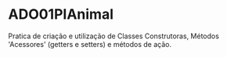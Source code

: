 # ADO01PIAnimal
Pratica de criação e utilização de Classes Construtoras, Métodos 'Acessores' (getters e setters) e métodos de ação.
